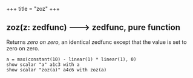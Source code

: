 +++
title = "zoz"
+++

## zoz(z: zedfunc) 🡒 zedfunc, pure function

Returns _zero on zero_, an identical zedfunc except that the value is set to zero on zero.

```envision
a = max(constant(10) - linear(1) * linear(1), 0)
show scalar "a" a1c3 with a
show scalar "zoz(a)" a4c6 with zoz(a)
```
